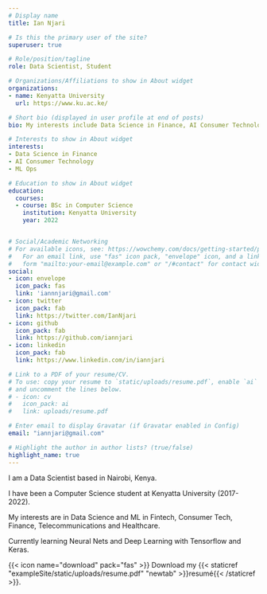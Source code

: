 ```yaml
---
# Display name
title: Ian Njari

# Is this the primary user of the site?
superuser: true

# Role/position/tagline
role: Data Scientist, Student

# Organizations/Affiliations to show in About widget
organizations:
- name: Kenyatta University
  url: https://www.ku.ac.ke/

# Short bio (displayed in user profile at end of posts)
bio: My interests include Data Science in Finance, AI Consumer Technology and MLOps

# Interests to show in About widget
interests:
- Data Science in Finance
- AI Consumer Technology
- ML Ops

# Education to show in About widget
education:
  courses:
  - course: BSc in Computer Science
    institution: Kenyatta University
    year: 2022


# Social/Academic Networking
# For available icons, see: https://wowchemy.com/docs/getting-started/page-builder/#icons
#   For an email link, use "fas" icon pack, "envelope" icon, and a link in the
#   form "mailto:your-email@example.com" or "/#contact" for contact widget.
social:
- icon: envelope
  icon_pack: fas
  link: 'iannnjari@gmail.com'
- icon: twitter
  icon_pack: fab
  link: https://twitter.com/IanNjari
- icon: github
  icon_pack: fab
  link: https://github.com/iannjari
- icon: linkedin
  icon_pack: fab
  link: https://www.linkedin.com/in/iannjari

# Link to a PDF of your resume/CV.
# To use: copy your resume to `static/uploads/resume.pdf`, enable `ai` icons in `params.toml`, 
# and uncomment the lines below.
# - icon: cv
#   icon_pack: ai
#   link: uploads/resume.pdf

# Enter email to display Gravatar (if Gravatar enabled in Config)
email: "iannjari@gmail.com"

# Highlight the author in author lists? (true/false)
highlight_name: true
---
```

I am a Data Scientist based in Nairobi, Kenya.

I have been a Computer Science student at Kenyatta University (2017-2022).

My interests are in Data Science and ML in Fintech, Consumer Tech, Finance, Telecommunications and Healthcare.

Currently learning Neural Nets and Deep Learning with Tensorflow and Keras.

{{< icon name="download" pack="fas" >}} Download my {{< staticref "exampleSite/static/uploads/resume.pdf" "newtab" >}}resumé{{< /staticref >}}.
